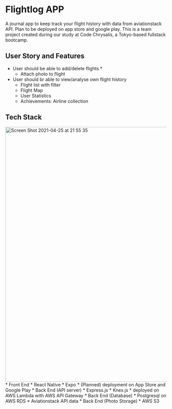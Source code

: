 # Flightlog APP
A journal app to keep track your flight history with data from aviationstack API. Plan to be deployed on app store and google play.
This is a team project created during our study at Code Chrysalis, a Tokyo-based fullstack bootcamp. 

## User Story and Features
* User should be able to add/delete flights 
  * 
  * Attach photo to flight
* User should br able to view/analyse own flight history
  * Flight list with filter
  * Flight Map
  * User Statistics
  * Achievements: Airline collection

## Tech Stack
<img width="796" alt="Screen Shot 2021-04-25 at 21 55 35" src="https://user-images.githubusercontent.com/34878933/115994215-03013e00-a611-11eb-8dfa-8ac3c2972c69.png">
* Front End
  * React Native
  * Expo
  * (Planned) deployment on App Store and Google Play
* Back End (API server)
  * Express.js
  * Knex.js
  * deployed on AWS Lambda with AWS API Gateway
* Back End (Database)
  * Postgresql on AWS RDS
  * Aviationstack API data
* Back End (Photo Storage)
  * AWS S3

